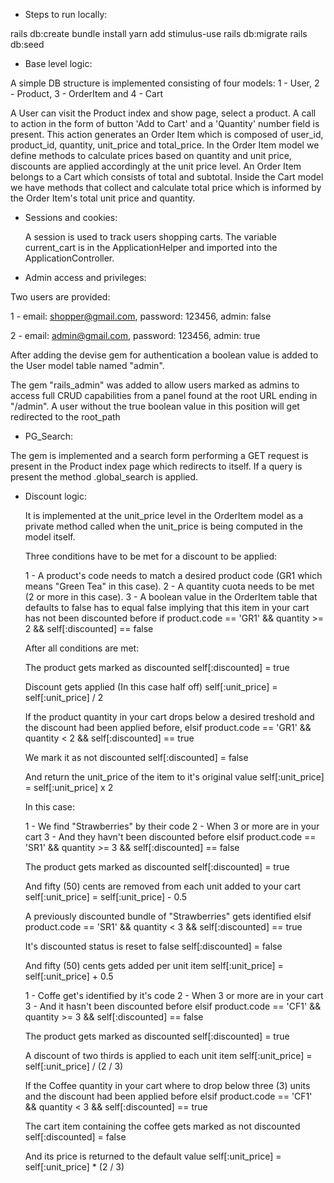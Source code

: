 - Steps to run locally:

rails db:create
bundle install
yarn add stimulus-use
rails db:migrate
rails db:seed

- Base level logic:

A simple DB structure is implemented consisting of four models:
1 - User,
2 - Product,
3 - OrderItem and
4 - Cart

A User can visit the Product index and show page, select a product. A call to action in the form of button 'Add to Cart' and a 'Quantity' number field is present. This action generates an Order Item which is composed of user_id, product_id, quantity, unit_price and total_price. In the Order Item model we define methods to calculate prices based on quantity and unit price, discounts are applied accordingly at the unit price level. An Order Item belongs to a Cart which consists of total and subtotal. Inside the Cart model we have methods that collect and calculate total price which is informed by the Order Item's total unit price and quantity.

- Sessions and cookies:

  A session is used to track users shopping carts. The variable current_cart is in the ApplicationHelper and imported into the ApplicationController.

- Admin access and privileges:

Two users are provided:

1 - email: shopper@gmail.com, password: 123456, admin: false

2 - email: admin@gmail.com, password: 123456, admin: true

After adding the devise gem for authentication a boolean value is added to the User model table named "admin".

The gem "rails_admin" was added to allow users marked as admins to access full CRUD capabilities from a panel found at the root URL ending in "/admin". A user without the
true boolean value in this position will get redirected to the root_path

- PG_Search:

The gem is implemented and a search form performing a GET request is present in the Product index page which redirects to itself. If a query is present
the method .global_search is applied.

- Discount logic:

  It is implemented at the unit_price level in the OrderItem model as a private method called when the unit_price is being computed in the model itself.

  Three conditions have to be met for a discount to be applied:

  1 - A product's code needs to match a desired product code (GR1 which means "Green Tea" in this case).
  2 - A quantity cuota needs to be met (2 or more in this case).
  3 - A boolean value in the OrderItem table that defaults to false has to equal false implying that this item in your cart has not been discounted before
  if product.code == 'GR1' && quantity >= 2 && self[:discounted] == false

  After all conditions are met:

  The product gets marked as discounted
  self[:discounted] = true

  Discount gets applied (In this case half off)
  self[:unit_price] = self[:unit_price] / 2

  If the product quantity in your cart drops below a desired treshold and the discount had been applied before,
  elsif product.code == 'GR1' && quantity < 2 && self[:discounted] == true

  We mark it as not discounted
  self[:discounted] = false

  And return the unit_price of the item to it's original value
  self[:unit_price] = self[:unit_price] x 2

  In this case:

  1 - We find "Strawberries" by their code
  2 - When 3 or more are in your cart
  3 - And they havn't been discounted before
  elsif product.code == 'SR1' && quantity >= 3 && self[:discounted] == false

  The product gets marked as discounted
  self[:discounted] = true

  And fifty (50) cents are removed from each unit added to your cart
  self[:unit_price] = self[:unit_price] - 0.5

  A previously discounted bundle of "Strawberries" gets identified
  elsif product.code == 'SR1' && quantity < 3 && self[:discounted] == true

  It's discounted status is reset to false
  self[:discounted] = false

  And fifty (50) cents gets added per unit item
  self[:unit_price] = self[:unit_price] + 0.5

  1 - Coffe get's identified by it's code
  2 - When 3 or more are in your cart
  3 - And it hasn't been discounted before
  elsif product.code == 'CF1' && quantity >= 3 && self[:discounted] == false

  The product gets marked as discounted
  self[:discounted] = true

  A discount of two thirds is applied to each unit item
  self[:unit_price] = self[:unit_price] / (2 / 3)

  If the Coffee quantity in your cart where to drop below three (3) units and the discount had been applied before
  elsif product.code == 'CF1' && quantity < 3 && self[:discounted] == true

  The cart item containing the coffee gets marked as not discounted
  self[:discounted] = false

  And its price is returned to the default value
  self[:unit_price] = self[:unit_price] \* (2 / 3)
